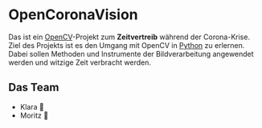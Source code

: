 # OpenCoronaVision

Das ist ein [OpenCV](https://opencv.org/)-Projekt zum **Zeitvertreib** während der Corona-Krise.
Ziel des Projekts ist es den Umgang mit OpenCV in [Python](https://www.python.org/) zu erlernen.
Dabei sollen Methoden und Instrumente der Bildverarbeitung angewendet werden und witzige Zeit verbracht werden.

## Das Team

* Klara :tiger2:
* Moritz :turtle: